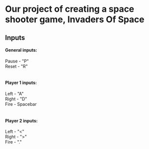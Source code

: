 # Our project of creating a space shooter game, Invaders Of Space
## Inputs
#### General inputs:<br/>
  Pause - "P"<br/>
  Reset - "R"<br/>
<br/>
#### Player 1 inputs:<br/>
  Left - "A"<br/>
  Right - "D"<br/>
  Fire - Spacebar<br/>
<br/>
#### Player 2 inputs:<br/>
  Left - "<"<br/>
  Right - ">"<br/>
  Fire - "."<br/>
